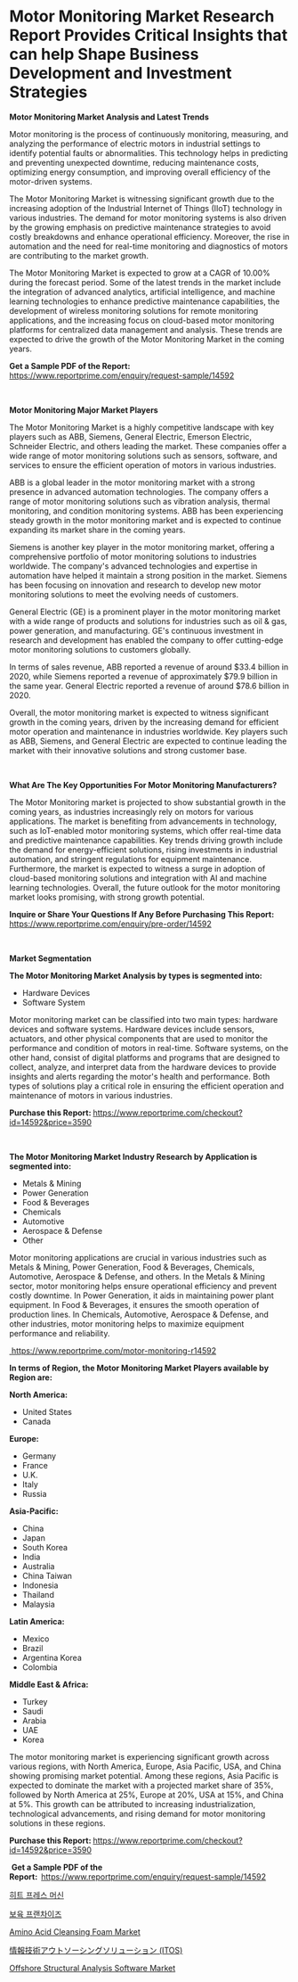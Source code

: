 <p><h1>Motor Monitoring Market Research Report Provides Critical Insights that can help Shape Business Development and Investment Strategies</h1></p><p><strong>Motor Monitoring Market Analysis and Latest Trends</strong></p>
<p><p>Motor monitoring is the process of continuously monitoring, measuring, and analyzing the performance of electric motors in industrial settings to identify potential faults or abnormalities. This technology helps in predicting and preventing unexpected downtime, reducing maintenance costs, optimizing energy consumption, and improving overall efficiency of the motor-driven systems.</p><p>The Motor Monitoring Market is witnessing significant growth due to the increasing adoption of the Industrial Internet of Things (IIoT) technology in various industries. The demand for motor monitoring systems is also driven by the growing emphasis on predictive maintenance strategies to avoid costly breakdowns and enhance operational efficiency. Moreover, the rise in automation and the need for real-time monitoring and diagnostics of motors are contributing to the market growth.</p><p>The Motor Monitoring Market is expected to grow at a CAGR of 10.00% during the forecast period. Some of the latest trends in the market include the integration of advanced analytics, artificial intelligence, and machine learning technologies to enhance predictive maintenance capabilities, the development of wireless monitoring solutions for remote monitoring applications, and the increasing focus on cloud-based motor monitoring platforms for centralized data management and analysis. These trends are expected to drive the growth of the Motor Monitoring Market in the coming years.</p></p>
<p><strong>Get a Sample PDF of the Report:&nbsp;</strong> <a href="https://www.reportprime.com/enquiry/request-sample/14592">https://www.reportprime.com/enquiry/request-sample/14592</a></p>
<p>&nbsp;</p>
<p><strong>Motor Monitoring Major Market Players</strong></p>
<p><p>The Motor Monitoring Market is a highly competitive landscape with key players such as ABB, Siemens, General Electric, Emerson Electric, Schneider Electric, and others leading the market. These companies offer a wide range of motor monitoring solutions such as sensors, software, and services to ensure the efficient operation of motors in various industries.</p><p>ABB is a global leader in the motor monitoring market with a strong presence in advanced automation technologies. The company offers a range of motor monitoring solutions such as vibration analysis, thermal monitoring, and condition monitoring systems. ABB has been experiencing steady growth in the motor monitoring market and is expected to continue expanding its market share in the coming years.</p><p>Siemens is another key player in the motor monitoring market, offering a comprehensive portfolio of motor monitoring solutions to industries worldwide. The company's advanced technologies and expertise in automation have helped it maintain a strong position in the market. Siemens has been focusing on innovation and research to develop new motor monitoring solutions to meet the evolving needs of customers.</p><p>General Electric (GE) is a prominent player in the motor monitoring market with a wide range of products and solutions for industries such as oil & gas, power generation, and manufacturing. GE's continuous investment in research and development has enabled the company to offer cutting-edge motor monitoring solutions to customers globally.</p><p>In terms of sales revenue, ABB reported a revenue of around $33.4 billion in 2020, while Siemens reported a revenue of approximately $79.9 billion in the same year. General Electric reported a revenue of around $78.6 billion in 2020.</p><p>Overall, the motor monitoring market is expected to witness significant growth in the coming years, driven by the increasing demand for efficient motor operation and maintenance in industries worldwide. Key players such as ABB, Siemens, and General Electric are expected to continue leading the market with their innovative solutions and strong customer base.</p></p>
<p>&nbsp;</p>
<p><strong>What Are The Key Opportunities For Motor Monitoring Manufacturers?</strong></p>
<p><p>The Motor Monitoring market is projected to show substantial growth in the coming years, as industries increasingly rely on motors for various applications. The market is benefiting from advancements in technology, such as IoT-enabled motor monitoring systems, which offer real-time data and predictive maintenance capabilities. Key trends driving growth include the demand for energy-efficient solutions, rising investments in industrial automation, and stringent regulations for equipment maintenance. Furthermore, the market is expected to witness a surge in adoption of cloud-based monitoring solutions and integration with AI and machine learning technologies. Overall, the future outlook for the motor monitoring market looks promising, with strong growth potential.</p></p>
<p><strong>Inquire or Share Your Questions If Any Before Purchasing This Report:</strong> <a href="https://www.reportprime.com/enquiry/pre-order/14592">https://www.reportprime.com/enquiry/pre-order/14592</a></p>
<p>&nbsp;</p>
<p><strong>Market Segmentation</strong></p>
<p><strong>The Motor Monitoring Market Analysis by types is segmented into:</strong></p>
<p><ul><li>Hardware Devices</li><li>Software System</li></ul></p>
<p><p>Motor monitoring market can be classified into two main types: hardware devices and software systems. Hardware devices include sensors, actuators, and other physical components that are used to monitor the performance and condition of motors in real-time. Software systems, on the other hand, consist of digital platforms and programs that are designed to collect, analyze, and interpret data from the hardware devices to provide insights and alerts regarding the motor's health and performance. Both types of solutions play a critical role in ensuring the efficient operation and maintenance of motors in various industries.</p></p>
<p><strong>Purchase this Report:&nbsp;</strong><a href="https://www.reportprime.com/checkout?id=14592&price=3590">https://www.reportprime.com/checkout?id=14592&price=3590</a></p>
<p>&nbsp;</p>
<p><strong>The Motor Monitoring Market Industry Research by Application is segmented into:</strong></p>
<p><ul><li>Metals & Mining</li><li>Power Generation</li><li>Food & Beverages</li><li>Chemicals</li><li>Automotive</li><li>Aerospace & Defense</li><li>Other</li></ul></p>
<p><p>Motor monitoring applications are crucial in various industries such as Metals & Mining, Power Generation, Food & Beverages, Chemicals, Automotive, Aerospace & Defense, and others. In the Metals & Mining sector, motor monitoring helps ensure operational efficiency and prevent costly downtime. In Power Generation, it aids in maintaining power plant equipment. In Food & Beverages, it ensures the smooth operation of production lines. In Chemicals, Automotive, Aerospace & Defense, and other industries, motor monitoring helps to maximize equipment performance and reliability.</p></p>
<p><a href="https://www.reportprime.com/motor-monitoring-r14592">&nbsp;https://www.reportprime.com/motor-monitoring-r14592</a></p>
<p><strong>In terms of Region, the Motor Monitoring Market Players available by Region are:</strong></p>
<p>
    <p> <strong> North America: </strong>
        <ul>
            <li>United States</li>
            <li>Canada</li>
        </ul>
        </p> 
    <p> <strong> Europe: </strong>
        <ul>
            <li>Germany</li>
            <li>France</li>
            <li>U.K.</li>
            <li>Italy</li>
            <li>Russia</li>
        </ul>
        </p> 
    <p> <strong> Asia-Pacific: </strong>
        <ul>
            <li>China</li>
            <li>Japan</li>
            <li>South Korea</li>
            <li>India</li>
            <li>Australia</li>
            <li>China Taiwan</li>
            <li>Indonesia</li>
            <li>Thailand</li>
            <li>Malaysia</li>
        </ul>
        </p> 
    <p> <strong> Latin America: </strong>
        <ul>
            <li>Mexico</li>
            <li>Brazil</li>
            <li>Argentina Korea</li>
            <li>Colombia</li>
        </ul>
        </p> 
    <p> <strong> Middle East & Africa: </strong>
        <ul>
            <li>Turkey</li>
            <li>Saudi</li>
            <li>Arabia</li>
            <li>UAE</li>
            <li>Korea</li>
        </ul>
    </p>
    </p>
<p><p>The motor monitoring market is experiencing significant growth across various regions, with North America, Europe, Asia Pacific, USA, and China showing promising market potential. Among these regions, Asia Pacific is expected to dominate the market with a projected market share of 35%, followed by North America at 25%, Europe at 20%, USA at 15%, and China at 5%. This growth can be attributed to increasing industrialization, technological advancements, and rising demand for motor monitoring solutions in these regions.</p></p>
<p><strong>Purchase this Report: </strong><a href="https://www.reportprime.com/checkout?id=14592&price=3590">https://www.reportprime.com/checkout?id=14592&price=3590</a></p>
<p>&nbsp;<strong>Get a Sample PDF of the Report:&nbsp;&nbsp;</strong><a href="https://www.reportprime.com/enquiry/request-sample/14592">https://www.reportprime.com/enquiry/request-sample/14592</a></p>
<p><strong></strong></p>
<p><p><a href="https://medium.com/@josefarice/%EC%97%B4%EC%95%95%EA%B8%B0-%EA%B8%B0%EA%B3%84-%EC%8B%9C%EC%9E%A5-%EC%9D%B8%EC%82%AC%EC%9D%B4%ED%8A%B8-%EC%8B%9C%EC%9E%A5-%EB%8F%99%ED%96%A5-%EC%84%B1%EC%9E%A5-2024%EB%85%84%EB%B6%80%ED%84%B0-2031%EB%85%84%EA%B9%8C%EC%A7%80-%EC%98%88%EC%B8%A1%EB%90%9C-%EA%B2%83-0dcf0674d564">히트 프레스 머신</a></p><p><a href="https://github.com/TitusBoyer1/Market-Research-Report-List-1/blob/main/160955575485.md">보육 프랜차이즈</a></p><p><a href="https://issuu.com/reportprime-2/docs/amino-acid-cleansing-foam-market-size-2030.pptx">Amino Acid Cleansing Foam Market</a></p><p><a href="https://github.com/cnnriuez22368/Market-Research-Report-List-2/blob/main/895457281001.md">情報技術アウトソーシングソリューション (ITOS)</a></p><p><a href="https://github.com/Alonsoolds3wq1d81czn8rbol/Market-Research-Report-List-2/blob/main/offshore-structural-analysis-software-market.md">Offshore Structural Analysis Software Market</a></p></p>